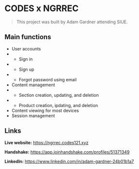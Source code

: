 # CODES x NGRREC
> This project was built by Adam Gardner attending SIUE.

## Main functions
- User accounts
- - Sign in
- - Sign up
- - Forgot password using email
- Content management
- - Section creation, updating, and deletion
- - Product creation, ipdating, and deletion
- Content viewing for most devices
- Session management

## Links
**Live website:** https://ngrrec.codes121.xyz

**Handshake:** https://app.joinhandshake.com/profiles/51371349

**LinkedIn:** https://www.linkedin.com/in/adam-gardner-24b01b1a7